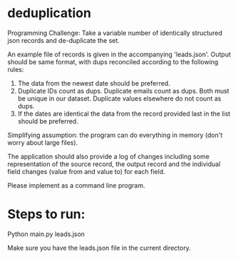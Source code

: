 # deduplication

Programming Challenge:
Take a variable number of identically structured json records and de-duplicate the set.
 

An example file of records is given in the accompanying 'leads.json'.  Output should be same format, with dups reconciled according to the following rules:
1. The data from the newest date should be preferred.
2. Duplicate IDs count as dups. Duplicate emails count as dups. Both must be unique in our dataset. Duplicate values elsewhere do not count as dups.
3. If the dates are identical the data from the record provided last in the list should be preferred.
 

Simplifying assumption: the program can do everything in memory (don't worry about large files).
 

The application should also provide a log of changes including some representation of the source record, the output record and the individual field changes (value from and value to) for each field.
 

Please implement as a command line program.

# Steps to run:

Python main.py leads.json 

Make sure you have the leads.json file in the current directory.


